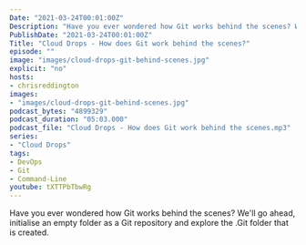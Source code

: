 ```yaml
---
Date: "2021-03-24T00:01:00Z"
Description: "Have you ever wondered how Git works behind the scenes? We'll go ahead, initialise an empty folder as a Git repository and explore the .Git folder that is created."
PublishDate: "2021-03-24T00:01:00Z"
Title: "Cloud Drops - How does Git work behind the scenes?"
episode: ""
image: "images/cloud-drops-git-behind-scenes.jpg"
explicit: "no"
hosts:
- chrisreddington
images:
- "images/cloud-drops-git-behind-scenes.jpg"
podcast_bytes: "4899329"
podcast_duration: "05:03.000"
podcast_file: "Cloud Drops - How does Git work behind the scenes.mp3"
series:
- "Cloud Drops"
tags:
- DevOps
- Git
- Command-Line
youtube: tXTTPbTbwRg
---
```

Have you ever wondered how Git works behind the scenes? We'll go ahead, initialise an empty folder as a Git repository and explore the .Git folder that is created.
